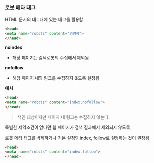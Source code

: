 


### 로봇 메타 태그

HTML 문서의 <head> 태그내에 있는 <meta> 태그를 활용함

```html
<head>
<meta name="robots" content="명령어">
</head>
```

**noindex**

- 해당 페이지는 검색로봇의 수집에서 제외됨

**nofollow**

- 해당 페이지 내의 링크를 수집하지 않도록 설정됨


**예시**

```html
<head>
<meta name="robots" content="index,nofollow">
</head>
```

> 색인 대상이지만 페이지 내 링크는 수집하지 않는다.


특별한 제약조건이 없다면 웹 페이지가 검색 결과에서 제외되지 않도록 

로봇 메타 태그를 삭제하거나 기본 설정인 index, follow로 설정하는 것이 권장됨

```html
<head>
<meta name="robots" content="index,follow">
</head>
```


